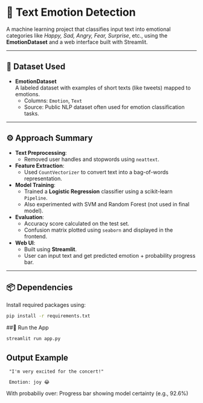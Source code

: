 # 🧠 Text Emotion Detection

A machine learning project that classifies input text into emotional categories like *Happy, Sad, Angry, Fear, Surprise*, etc., using the **EmotionDataset** and a web interface built with Streamlit.

---

## 📂 Dataset Used

- **EmotionDataset**  
  A labeled dataset with examples of short texts (like tweets) mapped to emotions.
  - Columns: `Emotion`, `Text`
  - Source: Public NLP dataset often used for emotion classification tasks.

---

## ⚙️ Approach Summary

- **Text Preprocessing**:
  - Removed user handles and stopwords using `neattext`.
- **Feature Extraction**:
  - Used `CountVectorizer` to convert text into a bag-of-words representation.
- **Model Training**:
  - Trained a **Logistic Regression** classifier using a scikit-learn `Pipeline`.
  - Also experimented with SVM and Random Forest (not used in final model).
- **Evaluation**:
  - Accuracy score calculated on the test set.
  - Confusion matrix plotted using `seaborn` and displayed in the frontend.
- **Web UI**:
  - Built using **Streamlit**.
  - User can input text and get predicted emotion + probability progress bar.

---

## 📦 Dependencies

Install required packages using:

```bash
pip install -r requirements.txt
```

##🚀 Run the App
```bash
streamlit run app.py
```


## Output Example

``` Input
 "I'm very excited for the concert!"
```

```Output
 Emotion: joy 😂
```

With probabiliy over: Progress bar showing model certainty (e.g., 92.6%)
